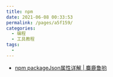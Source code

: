 ```yaml
---
title: npm
date: 2021-06-08 00:33:53
permalink: /pages/a5f159/
categories:
  - 编程
  - 工具教程
tags:
  - 
---
```


- [npm packageJson属性详解 | 麋鹿鲁哟](https://miluluyo.github.io/vdoingBlog/pages/dec4f3f00e71a312/)
